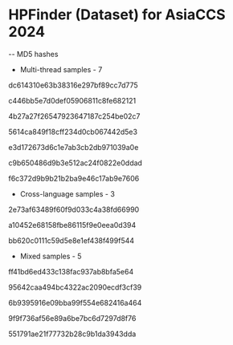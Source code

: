 # HPFinder (Dataset) for AsiaCCS 2024

-- MD5 hashes

* Multi-thread samples - 7

dc614310e63b38316e297bf89cc7d775

c446bb5e7d0def05906811c8fe682121

4b27a27f26547923647187c254be02c7

5614ca849f18cff234d0cb067442d5e3

e3d172673d6c1e7ab3cb2db971039a0e

c9b650486d9b3e512ac24f0822e0ddad

f6c372d9b9b21b2ba9e46c17ab9e7606


* Cross-language samples - 3

2e73af63489f60f9d033c4a38fd66990

a10452e68158fbe86115f9e0eea0d394

bb620c0111c59d5e8e1ef438f499f544


 * Mixed samples - 5
 
ff41bd6ed433c138fac937ab8bfa5e64

95642caa494bc4322ac2090ecdf3cf39

6b9395916e09bba99f554e682416a464

9f9f736af56e89a6be7bc6d7297d8f76

551791ae21f77732b28c9b1da3943dda


